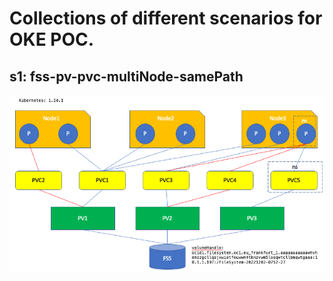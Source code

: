 # Collections of different scenarios for OKE POC. 

## s1: fss-pv-pvc-multiNode-samePath

![fss](./images/fss-pv-pvc-multiNode-samePath-1.png)
